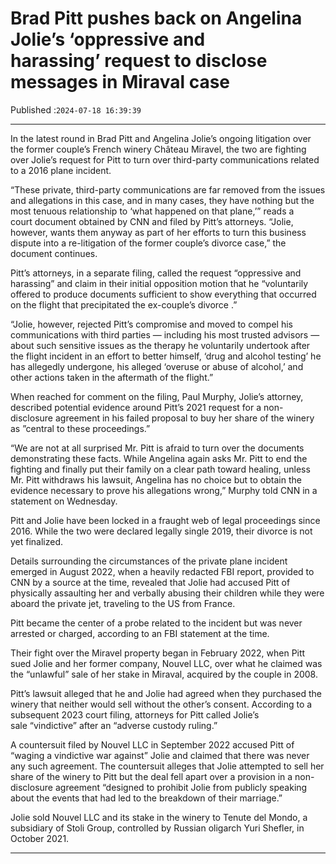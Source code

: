 # Brad Pitt pushes back on Angelina Jolie’s ‘oppressive and harassing’ request to disclose messages in Miraval case

Published :`2024-07-18 16:39:39`

---

In the latest round in Brad Pitt and Angelina Jolie’s ongoing litigation over the former couple’s French winery Château Miravel, the two are fighting over Jolie’s request for Pitt to turn over third-party communications related to a 2016 plane incident.

“These private, third-party communications are far removed from the issues and allegations in this case, and in many cases, they have nothing but the most tenuous relationship to ‘what happened on that plane,’” reads a court document obtained by CNN and filed by Pitt’s attorneys. “Jolie, however, wants them anyway as part of her efforts to turn this business dispute into a re-litigation of the former couple’s divorce case,” the document continues.

Pitt’s attorneys, in a separate filing, called the request “oppressive and harassing” and claim in their initial opposition motion that he “voluntarily offered to produce documents sufficient to show everything that occurred on the flight that precipitated the ex-couple’s divorce .”

“Jolie, however, rejected Pitt’s compromise and moved to compel his communications with third parties — including his most trusted advisors — about such sensitive issues as the therapy he voluntarily undertook after the flight incident in an effort to better himself, ‘drug and alcohol testing’ he has allegedly undergone, his alleged ‘overuse or abuse of alcohol,’ and other actions taken in the aftermath of the flight.”

When reached for comment on the filing, Paul Murphy, Jolie’s attorney, described potential evidence around Pitt’s 2021 request for a non-disclosure agreement in his failed proposal to buy her share of the winery as ”central to these proceedings.”

“We are not at all surprised Mr. Pitt is afraid to turn over the documents demonstrating these facts. While Angelina again asks Mr. Pitt to end the fighting and finally put their family on a clear path toward healing, unless Mr. Pitt withdraws his lawsuit, Angelina has no choice but to obtain the evidence necessary to prove his allegations wrong,” Murphy told CNN in a statement on Wednesday.

Pitt and Jolie have been locked in a fraught web of legal proceedings since 2016. While the two were declared legally single 2019, their divorce is not yet finalized.

Details surrounding the circumstances of the private plane incident emerged in August 2022, when a heavily redacted FBI report, provided to CNN by a source at the time, revealed that Jolie had accused Pitt of physically assaulting her and verbally abusing their children while they were aboard the private jet, traveling to the US from France.

Pitt became the center of a probe related to the incident but was never arrested or charged, according to an FBI statement at the time.

Their fight over the Miravel property began in February 2022, when Pitt sued Jolie and her former company, Nouvel LLC, over what he claimed was the “unlawful” sale of her stake in Miraval, acquired by the couple in 2008.

Pitt’s lawsuit alleged that he and Jolie had agreed when they purchased the winery that neither would sell without the other’s consent. According to a subsequent 2023 court filing, attorneys for Pitt called Jolie’s sale “vindictive” after an “adverse custody ruling.”

A countersuit filed by Nouvel LLC in September 2022 accused Pitt of “waging a vindictive war against” Jolie and claimed that there was never any such agreement. The countersuit alleges that Jolie attempted to sell her share of the winery to Pitt but the deal fell apart over a provision in a non-disclosure agreement “designed to prohibit Jolie from publicly speaking about the events that had led to the breakdown of their marriage.”

Jolie sold Nouvel LLC and its stake in the winery to Tenute del Mondo, a subsidiary of Stoli Group, controlled by Russian oligarch Yuri Shefler, in October 2021.

---

